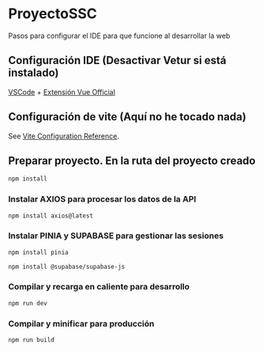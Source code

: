 # ProyectoSSC

Pasos para configurar el IDE para que funcione al desarrollar la web

## Configuración IDE (Desactivar Vetur si está instalado)

[VSCode](https://code.visualstudio.com/) + [Extensión Vue Official](https://marketplace.visualstudio.com/items?itemName=Vue.volar)

## Configuración de vite (Aquí no he tocado nada)

See [Vite Configuration Reference](https://vite.dev/config/).

## Preparar proyecto. En la ruta del proyecto creado

```sh
npm install
```

### Instalar AXIOS para procesar los datos de la API

```sh
npm install axios@latest
```

### Instalar PINIA y SUPABASE para gestionar las sesiones

```sh
npm install pinia
```

```sh
npm install @supabase/supabase-js
```

### Compilar y recarga en caliente para desarrollo

```sh
npm run dev
```

### Compilar y minificar para producción

```sh
npm run build
```
